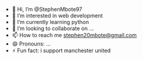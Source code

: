 - 👋 Hi, I’m @StephenMbote97
- 👀 I’m interested in web development
- 🌱 I’m currently learning python
- 💞️ I’m looking to collaborate on ...
- 📫 How to reach me stephen20mbote@gmail.com
- 😄 Pronouns: ...
- ⚡ Fun fact: i support manchester united

<!---
StephenMbote97/StephenMbote97 is a ✨ special ✨ repository because its `README.md` (this file) appears on your GitHub profile.
You can click the Preview link to take a look at your changes.
--->

